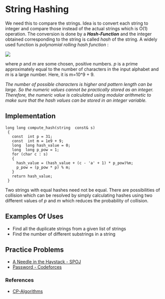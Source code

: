 # String Hashing

We need this to compare the strings. Idea is to convert each string to integer and compare those instead of the actual strings which is O(1) operation. The conversion is done by a ***Hash-Function*** and the integer obtained corresponding to the string is called *hash* of the string.
A widely used function is   *polynomial rolling hash function* :

 ![](https://hapq.me/content/images/2019/11/Screen-Shot-2019-11-06-at-4.59.06-PM.png)

where *p* and *m* are some chosen, positive numbers. *p* is a prime approximately equal to the number of characters in the input alphabet and *m* is a large number.
Here, it is m=10^9 + 9.

*The number of possible characters is higher  and pattern length can be large. So the numeric values cannot be practically stored as an integer. Therefore, the numeric value is calculated using modular arithmetic to make sure that the hash values can be stored in an integer variable.*

## Implementation

    long long compute_hash(string  const& s)
     { 
       const  int p = 31; 
       const  int m = 1e9 + 9;
       long  long hash_value = 0; 
       long  long p_pow = 1;
       for (char c : s) 
       {
         hash_value = (hash_value + (c - 'a' + 1) * p_pow)%m; 
         p_pow = (p_pow * p) % m;
       } 
       return hash_value; 
     }
Two strings with equal hashes need not be equal. There are possibilities of collision which can be resolved by simply calculating hashes using two different values of *p* and *m* which reduces the probability of collision.

## Examples Of Uses

- Find all the duplicate strings from a given list of strings
- Find the number of different substrings in a string

## Practice Problems

- [A Needle in the Haystack - SPOJ](http://www.spoj.com/problems/NHAY/)
- [Password - Codeforces](http://codeforces.com/problemset/problem/126/B)

### References

- [CP-Algorithms](https://cp-algorithms.com/)

